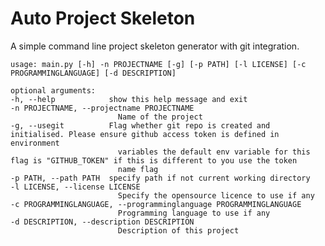 # Auto Project Skeleton

A simple command line project skeleton generator with git integration.

    usage: main.py [-h] -n PROJECTNAME [-g] [-p PATH] [-l LICENSE] [-c PROGRAMMINGLANGUAGE] [-d DESCRIPTION]

    optional arguments:
    -h, --help            show this help message and exit
    -n PROJECTNAME, --projectname PROJECTNAME
                            Name of the project
    -g, --usegit          Flag whether git repo is created and initialised. Please ensure github access token is defined in environment
                            variables the default env variable for this flag is "GITHUB_TOKEN" if this is different to you use the token
                            name flag
    -p PATH, --path PATH  specify path if not current working directory
    -l LICENSE, --license LICENSE
                            Specify the opensource licence to use if any
    -c PROGRAMMINGLANGUAGE, --programminglanguage PROGRAMMINGLANGUAGE
                            Programming language to use if any
    -d DESCRIPTION, --description DESCRIPTION
                            Description of this project
